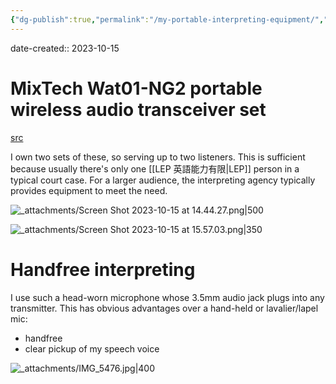```yaml
---
{"dg-publish":true,"permalink":"/my-portable-interpreting-equipment/","noteIcon":"2","created":"","updated":""}
---
```


date-created:: 2023-10-15
# MixTech Wat01-NG2 portable wireless audio transceiver set
[src](http://www.audio-guide-system.com/product/xiang/id/15.html)

I own two sets of these, so serving up to two listeners. This is sufficient because usually there's only one [[LEP 英語能力有限\|LEP]] person in a typical court case. For a larger audience, the interpreting agency typically provides equipment to meet the need.

![_attachments/Screen Shot 2023-10-15 at 14.44.27.png|500](/img/user/_attachments/Screen%20Shot%202023-10-15%20at%2014.44.27.png)

![_attachments/Screen Shot 2023-10-15 at 15.57.03.png|350](/img/user/_attachments/Screen%20Shot%202023-10-15%20at%2015.57.03.png)
# Handfree interpreting

I use such a head-worn microphone whose 3.5mm audio jack plugs into any transmitter. This has obvious advantages over a hand-held or lavalier/lapel mic:
- handfree
- clear pickup of my speech voice

![_attachments/IMG_5476.jpg|400](/img/user/_attachments/IMG_5476.jpg)